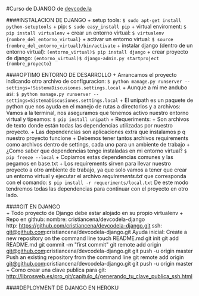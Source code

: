 #Curso de DJANGO de [devcode.la](http://www.devcode.la/)

####INSTALACION DE DJANGO
	+	setup tools:
			`$ sudo apt-get install python-setuptools`
	+	pip:
			`$ sudo easy_install pip`
	+	virtual enviroment:
			`$ pip install virtualenv`
	+	crear un entorno virtual:
			`$ virtualenv {nombre_del_entorno_virtual}`
	+	activar un entorno virtual:
			`$ source {nombre_del_entorno_virtual}/bin/activate`
	+	instalar django (dentro de un entorno virtual):
			`(entorno_virtual)$ pip install django`
	+	crear proyecto de django:
			`(entorno_virtual)$ django-admin.py startproject {nombre_proyecto}`


####OPTIMO ENTORNO DE DESARROLLO
	+	Arrancamos el proyecto indicando otro archivo de configuracion:
			`$ python manage.py runserver --settings=!SistemaDiscusiones.settings.local`
	+	Aunque a mi me andubo así: 
			`$ python manage.py runserver --settings=SistemaDiscusiones.settings.local`
	+	El unipath es un paquete de python que nos ayuda en el manejo de rutas a directorios y a archivos:
		Vamos a la terminal, nos aseguramos que tenemos activo nuestro entorno virtual y tipeamos:
			`$ pip install unipath`
	+	Requeriments:
		+	Son archivos de texto donde están todas las dependencias utilizadas por nuestro proyecto. 
		+	Las dependencias son aplicaciones extra que instalamos p q nuestro proyecto funcione
		+	Debemos tener tantos archivos requirements como archivos dentro de settings, cada uno para un ambiente de trabajo
		+	¿Como saber que dependencias tengo instaladas en mi entorno virtual?
				`$ pip freeze --local`
			+	Copiamos estas dependencias comunes y las pegamos en base.txt 
			+ 	Los requirements sirven para llevar nuestro proyecto a otro ambiente de trabajo, ya que solo vamos a tener que crear un entorno virtual y ejecutar el archivo *requirements.txt* que corresponda con el comando:
				`$ pip install -r requeriments/local.txt`
				De este modo tendremos todas las dependencias para continuar con el proyecto en otro lado.


####GIT EN DJANGO	
	+ Todo proyecto de Django debe estar alojado en su propio virtualenv
	+ Repo en github: 
		nombre: cristiancena/devcodela-django	
		http:	https://github.com/cristiancena/devcodela-django.git
		ssh: 	git@github.com:cristiancena/devcodela-django.git
		Ayuda inicial:
			Create a new repository on the command line
				touch README.md
				git init
				git add README.md
				git commit -m "first commit"
				git remote add origin git@github.com:cristiancena/devcodela-django.git
				git push -u origin master
			Push an existing repository from the command line
				git remote add origin git@github.com:cristiancena/devcodela-django.git
				git push -u origin master
	+ Como crear una clave publica para git:
		http://librosweb.es/pro_git/capitulo_4/generando_tu_clave_publica_ssh.html

####DEPLOYMENT DE DJANGO EN HEROKU
	
